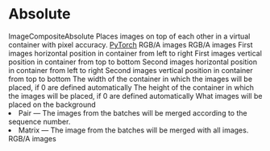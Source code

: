 # Absolute

<deflist type="narrow">
    <def title="Full Name">
        ImageCompositeAbsolute
    </def>
    <def title="Description">
        Places images on top of each other in a virtual container with pixel accuracy.
    </def>
        <def title="Backend">
            <a href="Modules.md" anchor="pytorch" summary="Image processing with pure Tensor without transformations.">PyTorch</a>
        </def>
    <def title="Input Parameters">
        <deflist type="narrow">
            <def title="Images A">
                RGB/A images
            </def>
            <def title="Images B">
                RGB/A images
            </def>
            <def title="Images A X">
                First images horizontal position in container from left to right
            </def>
            <def title="Images A Y">
                First images vertical position in container from top to bottom
            </def>
            <def title="Images B X">
                Second images horizontal position in container from left to right
            </def>
            <def title="Images B Y">
                Second images vertical position in container from top to bottom
            </def>
            <def title="Container Width">
                The width of the container in which the images will be placed, if 0 are defined automatically
            </def>
            <def title="Container Height">
                The height of the container in which the images will be placed, if 0 are defined automatically
            </def>
            <def title="Background">
                What images will be placed on the background
            </def>
            <def title="Method">
                <list>
                    <li><control>Pair</control> — The images from the batches will be merged according to the sequence number.</li>
                    <li><control>Matrix</control> — The image from the batches will be merged with all images.</li>
                </list>
            </def>
        </deflist>
    </def>
    <def title="Output Parameters">
        <deflist type="narrow">
            <def title="Images">
                RGB/A images
            </def>
        </deflist>
    </def>
</deflist>
